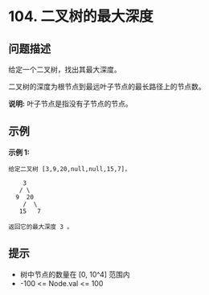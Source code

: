 # 104. 二叉树的最大深度

## 问题描述

给定一个二叉树，找出其最大深度。

二叉树的深度为根节点到最远叶子节点的最长路径上的节点数。

**说明:** 叶子节点是指没有子节点的节点。

## 示例

**示例 1:**

```
给定二叉树 [3,9,20,null,null,15,7]，

    3
   / \
  9  20
    /  \
   15   7
```

```
返回它的最大深度 3 。
```

## 提示

- 树中节点的数量在 [0, 10^4] 范围内
- -100 <= Node.val <= 100
